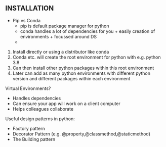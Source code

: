 ## INSTALLATION ##

- Pip vs Conda
  - pip is default package manager for python
  - conda handles a lot of dependencies for you + easily creation of environments + focussed around DS  
  -
1. Install directly or using a distributor like conda
2. Conda etc. will create the root environment for python with e.g. python 3.8
3. Can then install other python packages within this root environment 
4. Later can add as many python environments with different python version and different packages within each environment  

Virtual Environments?
  - Handles dependencies 
  - Can ensure your app will work on a client computer 
  - Helps colleagues collaborate 


Useful design patterns in python:
- Factory pattern
- Decorator Pattern (e.g. @property,@classmethod,@staticmethod)
- The Building pattern
